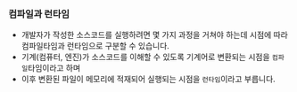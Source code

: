 ### 컴파일과 런타임

- 개발자가 작성한 소스코드를 실행하려면 몇 가지 과정을 거쳐야 하는데 시점에 따라 컴파일타임과 런타임으로 구분할 수 있습니다.
- 기계(컴퓨터, 엔진)가 소스코드를 이해할 수 있도록 기계어로 변환되는 시점을 `컴파일`타임이라고 하며
- 이후 변환된 파일이 메모리에 적재되어 실행되는 시점을 `런타임`이라고 부릅니다.
